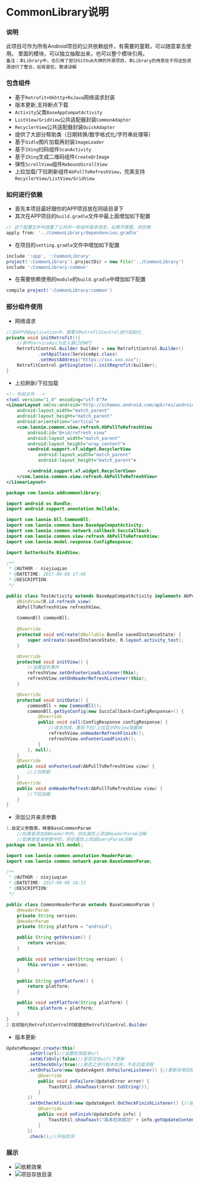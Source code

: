 # CommonLibrary说明
### 说明
此项目可作为所有Android项目的公共依赖组件，有需要的童鞋，可以随意拿去使用。
里面的模块，可以独立抽取出来，也可以整个模块引用。<br/>
`备注：本Library中，也引用了部分Github大神的开源项目，本Library的用意在于将这些资源进行了整合，如有冒犯，敬请谅解`

### 包含组件
- 基于`Retrofit+Okhttp+RxJava`网络请求封装
- 版本更新,支持断点下载
- `Activity`父类`BaseAppCompatActivity`
- `ListView/GridView`公共适配器封装`CommonAdapter`
- `RecyclerView`公共适配器封装`QuickAdapter`
- 提供了大部分帮助类（日期转换/数字格式化/字符串处理等）
- 基于`Gidle`图片加载再封装`ImageLoader`
- 基于`ZXing`扫码组件`ScanActivity`
- 基于`ZXing`生成二维码组件`CreateQrImage`
- 弹性`ScrollView`组件`ReboundScrollView`
- 上拉加载/下拉刷新组件`AbPullToRefreshView`，完美支持`RecyclerView/ListView/GridView`

### 如何进行依赖
- 首先本项目最好跟你的APP项目放在同级目录下
- 其次在APP项目的`build.gradle`文件中最上面增加如下配置
```gradle
// 这个配置文件中放置了公共的一些组件版本信息，如果不需要，则忽略
apply from: '../CommonLibrary/dependencies.gradle'
```
- 在项目的`setting.gradle`文件中增加如下配置
```gradle
include ':app', ':CommonLibrary'
project(':CommonLibrary').projectDir = new File('../CommonLibrary')
include ':CommonLibrary:common'
```
- 在需要依赖使用的`module`的`build.gradle`中增加如下配置
```gradle
compile project(':CommonLibrary:common')
```
### 部分组件使用
- 网络请求
```java
//在APP的Application中，需要对RetrofitControl进行初始化
private void initRetrofit(){
    //其中ServiceApi为定义接口的API
    RetrofitControl.Builder builder = new RetrofitControl.Builder()
            .setApiClass(ServiceApi.class)
            .setHostAddress("https://xxx.xxx.xxx");
    RetrofitControl.getSingleton().initRegrofit(builder);
}
```
- 上拉刷新/下拉加载
```xml
<!--布局文件 -->
<?xml version="1.0" encoding="utf-8"?>
<LinearLayout xmlns:android="http://schemas.android.com/apk/res/android"
    android:layout_width="match_parent"
    android:layout_height="match_parent"
    android:orientation="vertical">
    <com.laonie.common.view.refresh.AbPullToRefreshView
        android:id="@+id/refresh_view"
        android:layout_width="match_parent"
        android:layout_height="wrap_content">
        <android.support.v7.widget.RecyclerView
            android:layout_width="match_parent"
            android:layout_height="match_parent">

        </android.support.v7.widget.RecyclerView>
    </com.laonie.common.view.refresh.AbPullToRefreshView>
</LinearLayout>
```
```java
package com.laonie.addcommonlibrary;

import android.os.Bundle;
import android.support.annotation.Nullable;

import com.laonie.bll.CommonBll;
import com.laonie.common.base.BaseAppCompatActivity;
import com.laonie.common.network.callback.SuccCallback;
import com.laonie.common.view.refresh.AbPullToRefreshView;
import com.laonie.model.response.ConfigResponse;

import butterknife.BindView;

/**
 * @AUTHOR : niejiuqian
 * @DATETIME: 2017-09-08 17:48
 * @DESCRIPTION:
 */

public class TestActivity extends BaseAppCompatActivity implements AbPullToRefreshView.OnFooterLoadListener,AbPullToRefreshView.OnHeaderRefreshListener {
    @BindView(R.id.refresh_view)
    AbPullToRefreshView refreshView;
    
    CommonBll commonBll;
    
    @Override
    protected void onCreate(@Nullable Bundle savedInstanceState) {
        super.onCreate(savedInstanceState, R.layout.activity_test);
    }

    @Override
    protected void initView() {
        //设置监听事件
        refreshView.setOnFooterLoadListener(this);
        refreshView.setOnHeaderRefreshListener(this);
    }

    @Override
    protected void initData() {
        commonBll = new CommonBll();
        commonBll.getSysConfig(new SuccCallback<ConfigResponse>() {
            @Override
            public void call(ConfigResponse configResponse) {
                //请求完成，要将下拉/上拉显示的view隐藏掉
                refreshView.onHeaderRefreshFinish();
                refreshView.onFooterLoadFinish();
            }
        }, null);
    }
    @Override
    public void onFooterLoad(AbPullToRefreshView view) {
        //上拉刷新
    }
    @Override
    public void onHeaderRefresh(AbPullToRefreshView view) {
        //下拉加载
    }
}
```
- 添加公共亲求参数
```java
1.自定义参数类，继承BaseCommonParam
    //如果是添加到Header中的，则在属性上添加HeaderParam注解
    //如果是查询参数中的，则在属性上添加QueryParam注解
package com.laonie.bll.model;

import com.laonie.common.annotation.HeaderParam;
import com.laonie.common.network.param.BaseCommonParam;

/**
 * @AUTHOR : niejiuqian
 * @DATETIME: 2017-09-08 18:13
 * @DESCRIPTION:
 */

public class CommonHeaderParam extends BaseCommonParam {
    @HeaderParam
    private String version;
    @HeaderParam
    private String platform = "android";

    public String getVersion() {
        return version;
    }

    public void setVersion(String version) {
        this.version = version;
    }

    public String getPlatform() {
        return platform;
    }

    public void setPlatform(String platform) {
        this.platform = platform;
    }
}
2.在初始化RetrofitControl时赋值给RetrofitControl.Builder
```
- 版本更新
```java
UpdateManager.create(this)
        .setUrl(url)//设置检测版本url
        .setWifiOnly(false)//是否仅在wifi下更新
        .setCheckOnly(true)//是否之进行版本检测，不走后面流程
        .setOnFailure(new UpdateAgent.OnFailureListener() {//更新异常回掉
            @Override
            public void onFailure(UpdateError error) {
                ToastUtil.showToast(error.toString());
            }
        })
        .setOnCheckFinish(new UpdateAgent.OnCheckFinishListener() {//版本检测结果回掉
            @Override
            public void onFinish(UpdateInfo info) {
                ToastUtil.showToast("版本检测成功" + info.getUpdateContent());
            }
        })
        .check();//开始检测
```
### 展示
- ![依赖效果](http://note.youdao.com/yws/public/resource/9ebef5d7fb785976a2e4759ea7df63ba/xmlnote/747C839CFF434B87B7E1E66A031D3CFC/4452)
- ![项目存放目录](http://note.youdao.com/yws/public/resource/9ebef5d7fb785976a2e4759ea7df63ba/xmlnote/2E3BAEF687BB4D0CB22B23564653179E/4455)